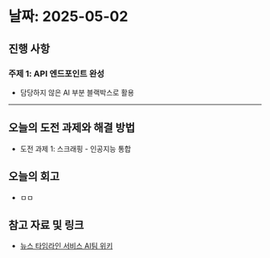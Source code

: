 # 날짜: 2025-05-02

## 진행 사항
### 주제 1: API 엔드포인트 완성
- 담당하지 않은 AI 부분 블랙박스로 활용

---

## 오늘의 도전 과제와 해결 방법
- 도전 과제 1: 스크래핑 - 인공지능 통합

## 오늘의 회고
- ㅁㅁ
  
## 참고 자료 및 링크
- [뉴스 타임라인 서비스 AI팀 위키](https://github.com/100-hours-a-week/18-team-timeline-wiki/wiki/AI-Wiki)
